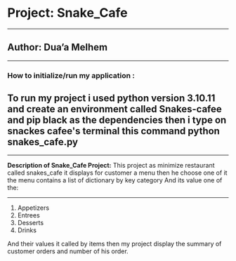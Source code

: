 # Project: Snake_Cafe
********
## Author: Dua’a Melhem
***********
### How to initialize/run my application :
To run my project i used python version 3.10.11
and create an environment called Snakes-cafee
and pip black  as  the dependencies then i type on snackes cafee's terminal this command 
python snakes_cafe.py
-----
********
**Description of Snake_Cafe Project:**
This project as minimize restaurant called  snakes_cafe it displays for customer a menu then he choose one of it 
the menu contains a list of dictionary by key category
And its value one of the:
******
1.	Appetizers
2.	Entrees
3.	Desserts
4.	Drinks

And their values it called by items 
then my project display the summary of customer orders and number of his order.





